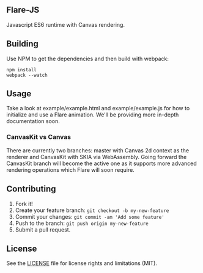 ## Flare-JS
Javascript ES6 runtime with Canvas rendering.

## Building
Use NPM to get the dependencies and then build with webpack:

```
npm install
webpack --watch
```

## Usage
Take a look at example/example.html and example/example.js for how to initialize and use a Flare animation. We'll be providing more in-depth documentation soon.

### CanvasKit vs Canvas
There are currently two branches: master with Canvas 2d context as the renderer and CanvasKit with SKIA via WebAssembly. Going forward the CanvasKit branch will become the active one as it supports more advanced rendering operations which Flare will soon require.

## Contributing
1. Fork it!
2. Create your feature branch: `git checkout -b my-new-feature`
3. Commit your changes: `git commit -am 'Add some feature'`
4. Push to the branch: `git push origin my-new-feature`
5. Submit a pull request.

## License
See the [LICENSE](LICENSE) file for license rights and limitations (MIT).